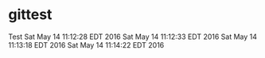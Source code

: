 # gittest
Test
Sat May 14 11:12:28 EDT 2016
Sat May 14 11:12:33 EDT 2016
Sat May 14 11:13:18 EDT 2016
Sat May 14 11:14:22 EDT 2016
